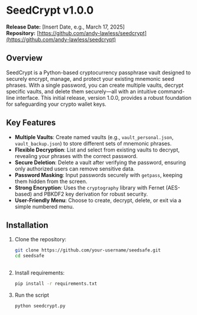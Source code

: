 # SeedCrypt v1.0.0

**Release Date:** [Insert Date, e.g., March 17, 2025]  
**Repository:** [https://github.com/andy-lawless/seedcrypt](https://github.com/andy-lawless/seedcrypt)  


## Overview
SeedCrypt is a Python-based cryptocurrency passphrase vault designed to securely encrypt, manage, and protect your existing mnemonic seed phrases. With a single password, you can create multiple vaults, decrypt specific vaults, and delete them securely—all with an intuitive command-line interface. This initial release, version 1.0.0, provides a robust foundation for safeguarding your crypto wallet keys.

## Key Features
- **Multiple Vaults**: Create named vaults (e.g., `vault_personal.json`, `vault_backup.json`) to store different sets of mnemonic phrases.
- **Flexible Decryption**: List and select from existing vaults to decrypt, revealing your phrases with the correct password.
- **Secure Deletion**: Delete a vault after verifying the password, ensuring only authorized users can remove sensitive data.
- **Password Masking**: Input passwords securely with `getpass`, keeping them hidden from the screen.
- **Strong Encryption**: Uses the `cryptography` library with Fernet (AES-based) and PBKDF2 key derivation for robust security.
- **User-Friendly Menu**: Choose to create, decrypt, delete, or exit via a simple numbered menu.

## Installation
1. Clone the repository:
   ```bash
   git clone https://github.com/your-username/seedsafe.git
   cd seedsafe
 
2. Install requirements:
   ```bash
   pip install -r requirements.txt

3. Run the script
   ```bash
   python seedcrypt.py
